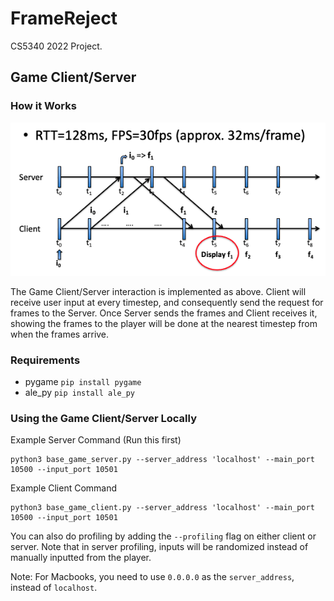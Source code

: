 # FrameReject
CS5340 2022 Project.

## Game Client/Server
### How it Works
![Game Loop](./imgs/game_loop.png)

The Game Client/Server interaction is implemented as above. Client will receive user input at every timestep, and consequently send the request for frames to the Server. Once Server sends the frames and Client receives it, showing the frames to the player will be done at the nearest timestep from when the frames arrive.

### Requirements
- pygame `pip install pygame`
- ale_py `pip install ale_py`

### Using the Game Client/Server Locally
Example Server Command (Run this first)
```
python3 base_game_server.py --server_address 'localhost' --main_port 10500 --input_port 10501
```

Example Client Command
```
python3 base_game_client.py --server_address 'localhost' --main_port 10500 --input_port 10501
```

You can also do profiling by adding the `--profiling` flag on either client or server. Note that in server profiling, inputs will be randomized instead of manually inputted from the player.

Note: For Macbooks, you need to use `0.0.0.0` as the `server_address`, instead of `localhost`.
